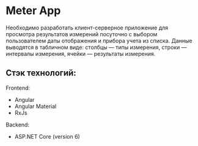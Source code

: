 # Meter App
Необходимо разработать клиент-серверное приложение для просмотра результатов измерений посуточно с выбором пользователем даты отображения и прибора учета из списка. Данные выводятся в табличном виде: столбцы — типы измерения, строки — интервалы измерения, ячейки — результаты измерения.
## Стэк технологий:
Frontend: 
- Angular
- Angular Material
- RxJs

Backend: 
- ASP.NET Core (version 6)

